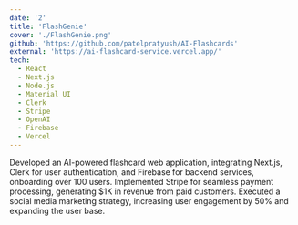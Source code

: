 ```yaml
---
date: '2'
title: 'FlashGenie'
cover: './FlashGenie.png'
github: 'https://github.com/patelpratyush/AI-Flashcards'
external: 'https://ai-flashcard-service.vercel.app/'
tech:
  - React
  - Next.js
  - Node.js
  - Material UI
  - Clerk
  - Stripe
  - OpenAI
  - Firebase
  - Vercel
---
```


Developed an AI-powered flashcard web application, integrating Next.js, Clerk for user authentication, and Firebase for backend services, onboarding over 100 users. Implemented Stripe for seamless payment processing, generating $1K in revenue from paid customers. Executed a social media marketing strategy, increasing user engagement by 50% and expanding the user base.
